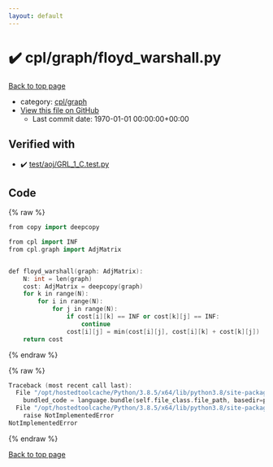 ```yaml
---
layout: default
---
```


<!-- mathjax config similar to math.stackexchange -->
<script type="text/javascript" async
  src="https://cdnjs.cloudflare.com/ajax/libs/mathjax/2.7.5/MathJax.js?config=TeX-MML-AM_CHTML">
</script>
<script type="text/x-mathjax-config">
  MathJax.Hub.Config({
    TeX: { equationNumbers: { autoNumber: "AMS" }},
    tex2jax: {
      inlineMath: [ ['$','$'] ],
      processEscapes: true
    },
    "HTML-CSS": { matchFontHeight: false },
    displayAlign: "left",
    displayIndent: "2em"
  });
</script>

<script type="text/javascript" src="https://cdnjs.cloudflare.com/ajax/libs/jquery/3.4.1/jquery.min.js"></script>
<script src="https://cdn.jsdelivr.net/npm/jquery-balloon-js@1.1.2/jquery.balloon.min.js" integrity="sha256-ZEYs9VrgAeNuPvs15E39OsyOJaIkXEEt10fzxJ20+2I=" crossorigin="anonymous"></script>
<script type="text/javascript" src="../../../assets/js/copy-button.js"></script>
<link rel="stylesheet" href="../../../assets/css/copy-button.css" />


# :heavy_check_mark: cpl/graph/floyd_warshall.py

<a href="../../../index.html">Back to top page</a>

* category: <a href="../../../index.html#05f98b83664ba3f3f99f8f8001fd60c2">cpl/graph</a>
* <a href="{{ site.github.repository_url }}/blob/master/cpl/graph/floyd_warshall.py">View this file on GitHub</a>
    - Last commit date: 1970-01-01 00:00:00+00:00




## Verified with

* :heavy_check_mark: <a href="../../../verify/test/aoj/GRL_1_C.test.py.html">test/aoj/GRL_1_C.test.py</a>


## Code

<a id="unbundled"></a>
{% raw %}
```cpp
from copy import deepcopy

from cpl import INF
from cpl.graph import AdjMatrix


def floyd_warshall(graph: AdjMatrix):
    N: int = len(graph)
    cost: AdjMatrix = deepcopy(graph)
    for k in range(N):
        for i in range(N):
            for j in range(N):
                if cost[i][k] == INF or cost[k][j] == INF:
                    continue
                cost[i][j] = min(cost[i][j], cost[i][k] + cost[k][j])
    return cost

```
{% endraw %}

<a id="bundled"></a>
{% raw %}
```cpp
Traceback (most recent call last):
  File "/opt/hostedtoolcache/Python/3.8.5/x64/lib/python3.8/site-packages/onlinejudge_verify/docs.py", line 349, in write_contents
    bundled_code = language.bundle(self.file_class.file_path, basedir=pathlib.Path.cwd())
  File "/opt/hostedtoolcache/Python/3.8.5/x64/lib/python3.8/site-packages/onlinejudge_verify/languages/python.py", line 84, in bundle
    raise NotImplementedError
NotImplementedError

```
{% endraw %}

<a href="../../../index.html">Back to top page</a>

